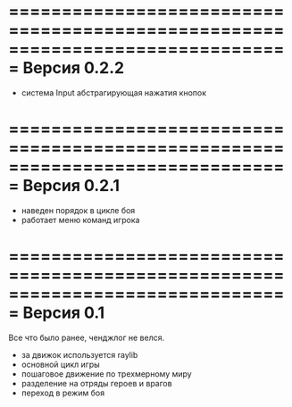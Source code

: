 ﻿===============================================================================
Версия 0.2.2
===============================================================================
- система Input абстрагирующая нажатия кнопок

===============================================================================
Версия 0.2.1
===============================================================================
- наведен порядок в цикле боя
- работает меню команд игрока

===============================================================================
Версия 0.1
===============================================================================
Все что было ранее, ченджлог не велся.
- за движок используется raylib
- основной цикл игры
- пошаговое движение по трехмерному миру
- разделение на отряды героев и врагов
- переход в режим боя